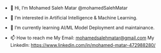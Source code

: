 - 👋 Hi, I’m Mohamed Saleh Matar @mohamedSalehMatar
  
- 👀 I’m interested in
  Artificial Intelligence &
  Machine Learning.
  
- 🌱 I’m currently learning
  AI/ML Model Deployment and maintainance.
  
- 📫 How to reach me
  My Email: mohamedsalehmatar@gmail.com
  My LinkedIn: https://www.linkedin.com/in/mohamed-matar-472988280/

<!---
mohamedSalehMatar/mohamedSalehMatar is a ✨ special ✨ repository because its `README.md` (this file) appears on your GitHub profile.
You can click the Preview link to take a look at your changes.
--->
